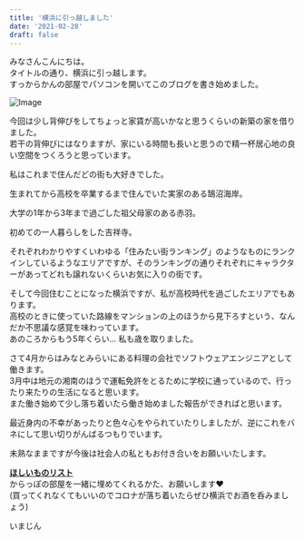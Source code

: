 ```yaml
---
title: '横浜に引っ越しました'
date: '2021-02-28'
draft: false
---
```


みなさんこんにちは。  
タイトルの通り、横浜に引っ越します。  
すっからかんの部屋でパソコンを開いてこのブログを書き始めました。  

![Image](https://i.gyazo.com/67c15408a17a48675a49d9e5d060bee4.jpg)

今回は少し背伸びをしてちょっと家賃が高いかなと思うくらいの新築の家を借りました。  
若干の背伸びにはなりますが、家にいる時間も長いと思うので精一杯居心地の良い空間をつくろうと思っています。  

私はこれまで住んだどの街も大好きでした。  

生まれてから高校を卒業するまで住んでいた実家のある鵠沼海岸。  

大学の1年から3年まで過ごした祖父母家のある赤羽。  

初めての一人暮らしをした吉祥寺。  

それぞれわかりやすくいわゆる「住みたい街ランキング」のようなものにランクインしているようなエリアですが、そのランキングの通りそれぞれにキャラクターがあってどれも譲れないくらいお気に入りの街です。  

そして今回住むことになった横浜ですが、私が高校時代を過ごしたエリアでもあります。  
高校のときに使っていた路線をマンションの上のほうから見下ろすという、なんだか不思議な感覚を味わっています。  
あのころからもう5年くらい... 私も歳を取りました。  

さて4月からはみなとみらいにある料理の会社でソフトウェアエンジニアとして働きます。  
3月中は地元の湘南のほうで運転免許をとるために学校に通っているので、行ったり来たりの生活になると思います。  
また働き始めて少し落ち着いたら働き始めました報告ができればと思います。  

最近身内の不幸があったりと色々心をやられていたりしましたが、逆にこれをバネにして思い切りがんばるつもりでいます。

未熟なままですが今後は社会人の私ともお付き合いをお願いいたします。

**[ほしいものリスト](https://www.amazon.jp/hz/wishlist/ls/3I59379SDCM1R?ref_=wl_share)**  
からっぽの部屋を一緒に埋めてくれるかた、お願いします❤️  
(買ってくれなくてもいいのでコロナが落ち着いたらぜひ横浜でお酒を呑みましょう)

いまじん
